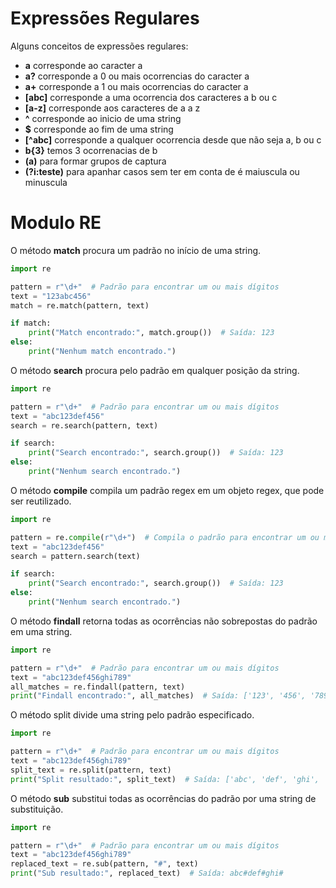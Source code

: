 # Expressões Regulares
Alguns conceitos de expressões regulares:
- **a** corresponde ao caracter a
- **a?** corresponde a 0 ou mais ocorrencias do caracter a
- **a+** corresponde a 1 ou mais ocorrencias do caracter a
- **[abc]** corresponde a uma ocorrencia dos caracteres a b ou c
- **[a-z]** corresponde aos caracteres de a a z
- **^** corresponde ao inicio de uma string
- **$** corresponde ao fim de uma string
- **[^abc]** corresponde a qualquer ocorrencia desde que não seja a, b ou c
- **b{3}** temos 3 ocorrenacias de b
- **(a)** para formar grupos de captura
- **(?i:teste)** para apanhar casos sem ter em conta de é maiuscula ou minuscula

# Modulo RE
O método **match** procura um padrão no início de uma string.
~~~ python
import re

pattern = r"\d+"  # Padrão para encontrar um ou mais dígitos
text = "123abc456"
match = re.match(pattern, text)

if match:
    print("Match encontrado:", match.group())  # Saída: 123
else:
    print("Nenhum match encontrado.")
~~~

O método **search** procura pelo padrão em qualquer posição da string.
~~~ python
import re

pattern = r"\d+"  # Padrão para encontrar um ou mais dígitos
text = "abc123def456"
search = re.search(pattern, text)

if search:
    print("Search encontrado:", search.group())  # Saída: 123
else:
    print("Nenhum search encontrado.")
~~~

O método **compile** compila um padrão regex em um objeto regex, que pode ser reutilizado.
~~~ python
import re

pattern = re.compile(r"\d+")  # Compila o padrão para encontrar um ou mais dígitos
text = "abc123def456"
search = pattern.search(text)

if search:
    print("Search encontrado:", search.group())  # Saída: 123
else:
    print("Nenhum search encontrado.")
~~~

O método **findall** retorna todas as ocorrências não sobrepostas do padrão em uma string.
~~~ python 
import re

pattern = r"\d+"  # Padrão para encontrar um ou mais dígitos
text = "abc123def456ghi789"
all_matches = re.findall(pattern, text)
print("Findall encontrado:", all_matches)  # Saída: ['123', '456', '789']
~~~

O método split divide uma string pelo padrão especificado.
~~~python 
import re

pattern = r"\d+"  # Padrão para encontrar um ou mais dígitos
text = "abc123def456ghi789"
split_text = re.split(pattern, text)
print("Split resultado:", split_text)  # Saída: ['abc', 'def', 'ghi', '']
~~~

O método **sub** substitui todas as ocorrências do padrão por uma string de substituição.
~~~ python
import re

pattern = r"\d+"  # Padrão para encontrar um ou mais dígitos
text = "abc123def456ghi789"
replaced_text = re.sub(pattern, "#", text)
print("Sub resultado:", replaced_text)  # Saída: abc#def#ghi#

~~~




